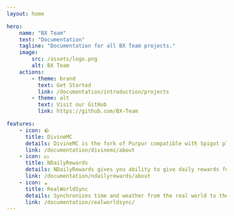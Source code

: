 ```yaml
---
layout: home

hero:
    name: "BX Team"
    text: "Documentation"
    tagline: "Documentation for all BX Team projects."
    image:
        src: /assets/logo.png
        alt: BX Team
    actions:
        - theme: brand
          text: Get Started
          link: /documentation/introduction/projects
        - theme: alt
          text: Visit our GitHub
          link: https://github.com/BX-Team

features:
    - icon: 🪨
      title: DivineMC
      details: DivineMC is the fork of Purpur compatible with Spigot plugins, offering the best performance for your server.
      link: /documentation/divinemc/about
    - icon: 💵
      title: NDailyRewards
      details: NDailyRewards gives you ability to give daily rewards for your players for playing on your server.
      link: /documentation/ndailyrewards/about
    - icon: ☁️
      title: RealWorldSync
      details: Synchronizes time and weather from the real world to the game.
      link: /documentation/realworldsync/
---
```


<script setup>
import {
  VPTeamPage,
  VPTeamPageTitle,
  VPTeamMembers,
  VPDocAsideSponsors,
} from 'vitepress/theme';

const members = [
  {
    avatar: 'https://avatars.githubusercontent.com/u/76615486?v=4',
    name: 'NONPLAYT',
    title: 'Java Developer & Owner',
    links: [
      { icon: 'github', link: 'https://github.com/NONPLAYT' },
    ]
  },
  {
    avatar: 'https://avatars.githubusercontent.com/u/81859776?v=4',
    name: 'wiyba',
    title: 'Java Developer',
    links: [
        { icon: 'github', link: 'https://github.com/wiyba' },
    ]
  }
]
</script>

<VPTeamPage style='padding-bottom: 0'>
  <VPTeamPageTitle>
    <template is #title>
      BX Team Developers
    </template>
    <template #lead>
        We are a small team of developers that create open-source projects for the Minecraft community.
    </template>
  </VPTeamPageTitle>
  <VPTeamMembers :members="members"></VPTeamMembers>
</VPTeamPage>
